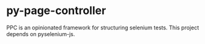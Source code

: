 # py-page-controller
PPC is an opinionated framework for structuring selenium tests. This project depends on pyselenium-js.
